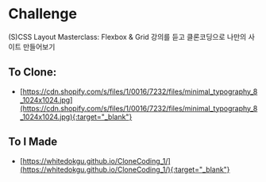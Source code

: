 # Challenge

(S)CSS Layout Masterclass: Flexbox & Grid 강의를 듣고 클론코딩으로 나만의 사이트 만들어보기

## To Clone:

- [https://cdn.shopify.com/s/files/1/0016/7232/files/minimal_typography_8_1024x1024.jpg](https://cdn.shopify.com/s/files/1/0016/7232/files/minimal_typography_8_1024x1024.jpg){:target="_blank"}

## To I Made

- [https://whitedokgu.github.io/CloneCoding_1/](https://whitedokgu.github.io/CloneCoding_1/){:target="_blank"}
